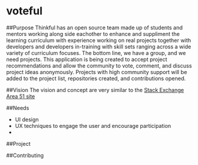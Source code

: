 voteful
=======

##Purpose
Thinkful has an open source team made up of students and mentors working along side eachother to enhance and suppliment the learning curriculum with experience working on real projects together with developers and developers in-training with skill sets ranging across a wide variety of curriculum focuses. The bottom line, we have a group, and we need projects. This application is being created to accept project recommendations and allow the community to vote, comment, and discuss project ideas anonymously. Projects with high community support will be added to the project list, repositories created, and contributions opened.

##Vision
The vision and concept are very similar to the [Stack Exchange Area 51 site](http://area51.stackexchange.com)

##Needs
 * UI design
 * UX techniques to engage the user and encourage participation
 * 

##Project

##Contributing

